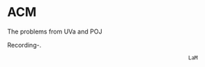 # ACM
The problems from UVa and POJ


Recording-.             





                                                              LaM
